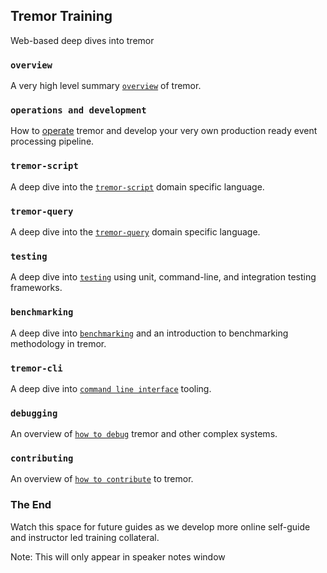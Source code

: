 ## Tremor Training
<!-- .slide: data-background="#FF7733" -->

Web-based deep dives into tremor

>>>

### `overview`

A very high level summary [`overview`](./overview/index.html) of tremor.

>>>

### `operations and development`

How to [operate](./operations/index.html) tremor and develop your very own production ready event processing pipeline.

>>>

### `tremor-script`

A deep dive into the [`tremor-script`](./tremor-script/index.html) domain specific
language.

>>>

### `tremor-query`

A deep dive into the [`tremor-query`](./tremor-query/index.html) domain specific
language.

>>>

### `testing`

A deep dive into [`testing`](./testing/index.html) using unit, command-line,
and integration testing frameworks.

>>>

### `benchmarking`

A deep dive into [`benchmarking`](./testing/benchmark.html) and an introduction
to benchmarking methodology in tremor.

>>>

### `tremor-cli`

A deep dive into [`command line interface`](./tremor-cli/index.html) tooling.

>>>

### `debugging`

An overview of [`how to debug`](./debugging/index.html) tremor and other complex systems.

>>>

### `contributing`

An overview of [`how to contribute`](./contributing/index.html) to tremor.

>>>

### The End
<!-- .slide: data-background="#33FF77" -->

Watch this space for future guides as we develop
more online self-guide and instructor led training
collateral.

Note: This will only appear in speaker notes window


